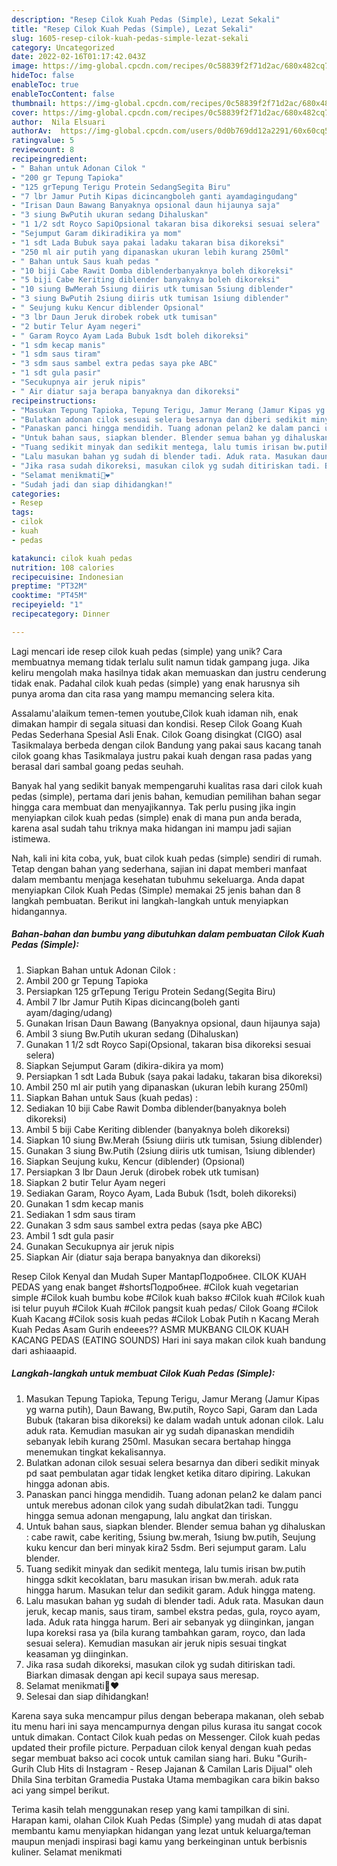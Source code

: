 ```yaml
---
description: "Resep Cilok Kuah Pedas (Simple), Lezat Sekali"
title: "Resep Cilok Kuah Pedas (Simple), Lezat Sekali"
slug: 1605-resep-cilok-kuah-pedas-simple-lezat-sekali
category: Uncategorized
date: 2022-02-16T01:17:42.043Z
image: https://img-global.cpcdn.com/recipes/0c58839f2f71d2ac/680x482cq70/cilok-kuah-pedas-simple-foto-resep-utama.jpg
hideToc: false
enableToc: true
enableTocContent: false
thumbnail: https://img-global.cpcdn.com/recipes/0c58839f2f71d2ac/680x482cq70/cilok-kuah-pedas-simple-foto-resep-utama.jpg
cover: https://img-global.cpcdn.com/recipes/0c58839f2f71d2ac/680x482cq70/cilok-kuah-pedas-simple-foto-resep-utama.jpg
author:  Nila Elsuari
authorAv:  https://img-global.cpcdn.com/users/0d0b769dd12a2291/60x60cq50/avatar.jpg
ratingvalue: 5
reviewcount: 8
recipeingredient:
- " Bahan untuk Adonan Cilok "
- "200 gr Tepung Tapioka"
- "125 grTepung Terigu Protein SedangSegita Biru"
- "7 lbr Jamur Putih Kipas dicincangboleh ganti ayamdagingudang"
- "Irisan Daun Bawang Banyaknya opsional daun hijaunya saja"
- "3 siung BwPutih ukuran sedang Dihaluskan"
- "1 1/2 sdt Royco SapiOpsional takaran bisa dikoreksi sesuai selera"
- "Sejumput Garam dikiradikira ya mom"
- "1 sdt Lada Bubuk saya pakai ladaku takaran bisa dikoreksi"
- "250 ml air putih yang dipanaskan ukuran lebih kurang 250ml"
- " Bahan untuk Saus kuah pedas "
- "10 biji Cabe Rawit Domba diblenderbanyaknya boleh dikoreksi"
- "5 biji Cabe Keriting diblender banyaknya boleh dikoreksi"
- "10 siung BwMerah 5siung diiris utk tumisan 5siung diblender"
- "3 siung BwPutih 2siung diiris utk tumisan 1siung diblender"
- " Seujung kuku Kencur diblender Opsional"
- "3 lbr Daun Jeruk dirobek robek utk tumisan"
- "2 butir Telur Ayam negeri"
- " Garam Royco Ayam Lada Bubuk 1sdt boleh dikoreksi"
- "1 sdm kecap manis"
- "1 sdm saus tiram"
- "3 sdm saus sambel extra pedas saya pke ABC"
- "1 sdt gula pasir"
- "Secukupnya air jeruk nipis"
- " Air diatur saja berapa banyaknya dan dikoreksi"
recipeinstructions:
- "Masukan Tepung Tapioka, Tepung Terigu, Jamur Merang (Jamur Kipas yg warna putih), Daun Bawang, Bw.putih, Royco Sapi, Garam dan Lada Bubuk (takaran bisa dikoreksi) ke dalam wadah untuk adonan cilok. Lalu aduk rata. Kemudian masukan air yg sudah dipanaskan mendidih sebanyak lebih kurang 250ml. Masukan secara bertahap hingga menemukan tingkat kekalisannya."
- "Bulatkan adonan cilok sesuai selera besarnya dan diberi sedikit minyak pd saat pembulatan agar tidak lengket ketika ditaro dipiring. Lakukan hingga adonan abis."
- "Panaskan panci hingga mendidih. Tuang adonan pelan2 ke dalam panci untuk merebus adonan cilok yang sudah dibulat2kan tadi. Tunggu hingga semua adonan mengapung, lalu angkat dan tiriskan."
- "Untuk bahan saus, siapkan blender. Blender semua bahan yg dihaluskan : cabe rawit, cabe keriting, 5siung bw.merah, 1siung bw.putih, Seujung kuku kencur dan beri minyak kira2 5sdm. Beri sejumput garam. Lalu blender."
- "Tuang sedikit minyak dan sedikit mentega, lalu tumis irisan bw.putih hingga sdkit kecoklatan, baru masukan irisan bw.merah. aduk rata hingga harum. Masukan telur dan sedikit garam. Aduk hingga mateng."
- "Lalu masukan bahan yg sudah di blender tadi. Aduk rata. Masukan daun jeruk, kecap manis, saus tiram, sambel ekstra pedas, gula, royco ayam, lada. Aduk rata hingga harum. Beri air sebanyak yg diinginkan, jangan lupa koreksi rasa ya (bila kurang tambahkan garam, royco, dan lada sesuai selera). Kemudian masukan air jeruk nipis sesuai tingkat keasaman yg diinginkan."
- "Jika rasa sudah dikoreksi, masukan cilok yg sudah ditiriskan tadi. Biarkan dimasak dengan api kecil supaya saus meresap."
- "Selamat menikmati🥰❤"
- "Sudah jadi dan siap dihidangkan!"
categories:
- Resep
tags:
- cilok
- kuah
- pedas

katakunci: cilok kuah pedas 
nutrition: 108 calories
recipecuisine: Indonesian
preptime: "PT32M"
cooktime: "PT45M"
recipeyield: "1"
recipecategory: Dinner

---
```



Lagi mencari ide resep cilok kuah pedas (simple) yang unik? Cara membuatnya memang tidak terlalu sulit namun tidak gampang juga. Jika keliru mengolah maka hasilnya tidak akan memuaskan dan justru cenderung tidak enak. Padahal cilok kuah pedas (simple) yang enak harusnya sih punya aroma dan cita rasa yang mampu memancing selera kita.


Assalamu&#39;alaikum temen-temen youtube,Cilok kuah idaman nih, enak dimakan hampir di segala situasi dan kondisi. Resep Cilok Goang Kuah Pedas Sederhana Spesial Asli Enak. Cilok Goang disingkat (CIGO) asal Tasikmalaya berbeda dengan cilok Bandung yang pakai saus kacang tanah cilok goang khas Tasikmalaya justru pakai kuah dengan rasa padas yang berasal dari sambal goang pedas seuhah.

Banyak hal yang sedikit banyak mempengaruhi kualitas rasa dari cilok kuah pedas (simple), pertama dari jenis bahan, kemudian pemilihan bahan segar hingga cara membuat dan menyajikannya. Tak perlu pusing jika ingin menyiapkan cilok kuah pedas (simple) enak di mana pun anda berada, karena asal sudah tahu triknya maka hidangan ini mampu jadi sajian istimewa.


Nah, kali ini kita coba, yuk, buat cilok kuah pedas (simple) sendiri di rumah. Tetap dengan bahan yang sederhana, sajian ini dapat memberi manfaat dalam membantu menjaga kesehatan tubuhmu sekeluarga. Anda dapat menyiapkan Cilok Kuah Pedas (Simple) memakai 25 jenis bahan dan 8 langkah pembuatan. Berikut ini langkah-langkah untuk menyiapkan hidangannya.

<!--inarticleads1-->

##### Bahan-bahan dan bumbu yang dibutuhkan dalam pembuatan Cilok Kuah Pedas (Simple):

1. Siapkan  Bahan untuk Adonan Cilok :
1. Ambil 200 gr Tepung Tapioka
1. Persiapkan 125 grTepung Terigu Protein Sedang(Segita Biru)
1. Ambil 7 lbr Jamur Putih Kipas dicincang(boleh ganti ayam/daging/udang)
1. Gunakan Irisan Daun Bawang (Banyaknya opsional, daun hijaunya saja)
1. Ambil 3 siung Bw.Putih ukuran sedang (Dihaluskan)
1. Gunakan 1 1/2 sdt Royco Sapi(Opsional, takaran bisa dikoreksi sesuai selera)
1. Siapkan Sejumput Garam (dikira-dikira ya mom)
1. Persiapkan 1 sdt Lada Bubuk (saya pakai ladaku, takaran bisa dikoreksi)
1. Ambil 250 ml air putih yang dipanaskan (ukuran lebih kurang 250ml)
1. Siapkan  Bahan untuk Saus (kuah pedas) :
1. Sediakan 10 biji Cabe Rawit Domba diblender(banyaknya boleh dikoreksi)
1. Ambil 5 biji Cabe Keriting diblender (banyaknya boleh dikoreksi)
1. Siapkan 10 siung Bw.Merah (5siung diiris utk tumisan, 5siung diblender)
1. Gunakan 3 siung Bw.Putih (2siung diiris utk tumisan, 1siung diblender)
1. Siapkan  Seujung kuku, Kencur (diblender) (Opsional)
1. Persiapkan 3 lbr Daun Jeruk (dirobek robek utk tumisan)
1. Siapkan 2 butir Telur Ayam negeri
1. Sediakan  Garam, Royco Ayam, Lada Bubuk (1sdt, boleh dikoreksi)
1. Gunakan 1 sdm kecap manis
1. Sediakan 1 sdm saus tiram
1. Gunakan 3 sdm saus sambel extra pedas (saya pke ABC)
1. Ambil 1 sdt gula pasir
1. Gunakan Secukupnya air jeruk nipis
1. Siapkan  Air (diatur saja berapa banyaknya dan dikoreksi)


Resep Cilok Kenyal dan Mudah Super MantapПодробнее. CILOK KUAH PEDAS yang enak banget #shortsПодробнее. #Cilok kuah vegetarian simple #Cilok kuah bumbu kobe #Cilok kuah bakso #Cilok kuah #Cilok kuah isi telur puyuh #Cilok Kuah #Cilok pangsit kuah pedas/ Cilok Goang #Cilok Kuah Kacang #Cilok sosis kuah pedas #Cilok Lobak Putih n Kacang Merah Kuah Pedas Asam Gurih endeees?? ASMR MUKBANG CILOK KUAH KACANG PEDAS (EATING SOUNDS) Hari ini saya makan cilok kuah bandung dari ashiaaapid. 

<!--inarticleads2-->

##### Langkah-langkah untuk membuat Cilok Kuah Pedas (Simple):

1. Masukan Tepung Tapioka, Tepung Terigu, Jamur Merang (Jamur Kipas yg warna putih), Daun Bawang, Bw.putih, Royco Sapi, Garam dan Lada Bubuk (takaran bisa dikoreksi) ke dalam wadah untuk adonan cilok. Lalu aduk rata. Kemudian masukan air yg sudah dipanaskan mendidih sebanyak lebih kurang 250ml. Masukan secara bertahap hingga menemukan tingkat kekalisannya.
1. Bulatkan adonan cilok sesuai selera besarnya dan diberi sedikit minyak pd saat pembulatan agar tidak lengket ketika ditaro dipiring. Lakukan hingga adonan abis.
1. Panaskan panci hingga mendidih. Tuang adonan pelan2 ke dalam panci untuk merebus adonan cilok yang sudah dibulat2kan tadi. Tunggu hingga semua adonan mengapung, lalu angkat dan tiriskan.
1. Untuk bahan saus, siapkan blender. Blender semua bahan yg dihaluskan : cabe rawit, cabe keriting, 5siung bw.merah, 1siung bw.putih, Seujung kuku kencur dan beri minyak kira2 5sdm. Beri sejumput garam. Lalu blender.
1. Tuang sedikit minyak dan sedikit mentega, lalu tumis irisan bw.putih hingga sdkit kecoklatan, baru masukan irisan bw.merah. aduk rata hingga harum. Masukan telur dan sedikit garam. Aduk hingga mateng.
1. Lalu masukan bahan yg sudah di blender tadi. Aduk rata. Masukan daun jeruk, kecap manis, saus tiram, sambel ekstra pedas, gula, royco ayam, lada. Aduk rata hingga harum. Beri air sebanyak yg diinginkan, jangan lupa koreksi rasa ya (bila kurang tambahkan garam, royco, dan lada sesuai selera). Kemudian masukan air jeruk nipis sesuai tingkat keasaman yg diinginkan.
1. Jika rasa sudah dikoreksi, masukan cilok yg sudah ditiriskan tadi. Biarkan dimasak dengan api kecil supaya saus meresap.
1. Selamat menikmati🥰❤
1. Selesai dan siap dihidangkan!

Karena saya suka mencampur pilus dengan beberapa makanan, oleh sebab itu menu hari ini saya mencampurnya dengan pilus kurasa itu sangat cocok untuk dimakan. Contact Cilok kuah pedas on Messenger. Cilok kuah pedas updated their profile picture. Perpaduan cilok kenyal dengan kuah pedas segar membuat bakso aci cocok untuk camilan siang hari. Buku &#34;Gurih-Gurih Club Hits di Instagram - Resep Jajanan &amp; Camilan Laris Dijual&#34; oleh Dhila Sina terbitan Gramedia Pustaka Utama membagikan cara bikin bakso aci yang simpel berikut. 

Terima kasih telah menggunakan resep yang kami tampilkan di sini. Harapan kami, olahan Cilok Kuah Pedas (Simple) yang mudah di atas dapat membantu kamu menyiapkan hidangan yang lezat untuk keluarga/teman maupun menjadi inspirasi bagi kamu yang berkeinginan untuk berbisnis kuliner. Selamat menikmati
